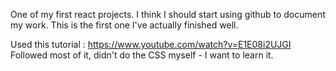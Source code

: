 One of my first react projects. I think I should start using github to document my work. This is the first one I've actually finished well.

Used this tutorial : https://www.youtube.com/watch?v=E1E08i2UJGI
Followed most of it, didn't do the CSS myself - I want to learn it.
